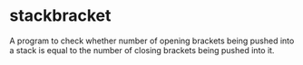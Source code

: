 # stackbracket
A program to check whether number of opening brackets being pushed into a stack is equal to the number of closing brackets being pushed into it.
